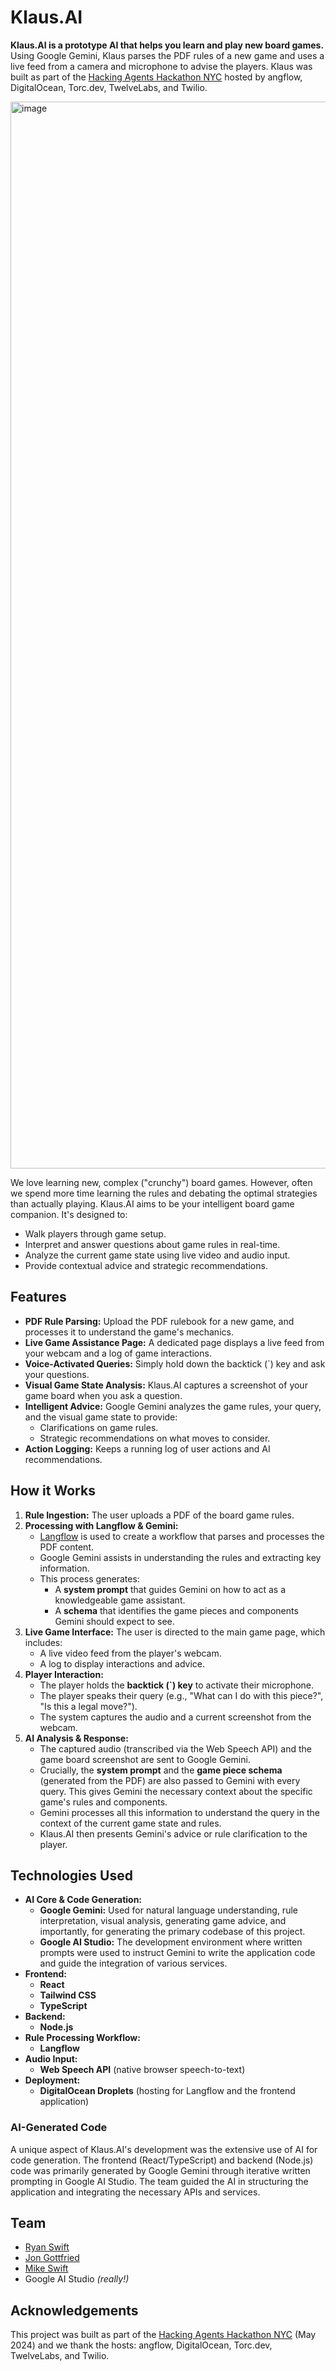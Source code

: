 # Klaus.AI

**Klaus.AI is a prototype AI that helps you learn and play new board games.** Using Google Gemini, Klaus parses the PDF rules of a new game and uses a live feed from a camera and microphone to advise the players. Klaus was built as part of the [Hacking Agents Hackathon NYC](https://lu.ma/hacking-agents-hackathon-nyc) hosted by angflow, DigitalOcean, Torc.dev, TwelveLabs, and Twilio.

<img width="1707" alt="image" src="https://github.com/user-attachments/assets/11304f3e-1364-4574-98aa-e81279673293" />

We love learning new, complex ("crunchy") board games. However, often we spend more time learning the rules and debating the optimal strategies than actually playing. Klaus.AI aims to be your intelligent board game companion. It's designed to:

* Walk players through game setup.
* Interpret and answer questions about game rules in real-time.
* Analyze the current game state using live video and audio input.
* Provide contextual advice and strategic recommendations.

## Features

* **PDF Rule Parsing:** Upload the PDF rulebook for a new game, and processes it to understand the game's mechanics.
* **Live Game Assistance Page:** A dedicated page displays a live feed from your webcam and a log of game interactions.
* **Voice-Activated Queries:** Simply hold down the backtick (\`) key and ask your questions.
* **Visual Game State Analysis:** Klaus.AI captures a screenshot of your game board when you ask a question.
* **Intelligent Advice:** Google Gemini analyzes the game rules, your query, and the visual game state to provide:
    * Clarifications on game rules.
    * Strategic recommendations on what moves to consider.
* **Action Logging:** Keeps a running log of user actions and AI recommendations.

## How it Works

1.  **Rule Ingestion:** The user uploads a PDF of the board game rules.
2.  **Processing with Langflow & Gemini:**
    * [Langflow](https://www.langflow.org/) is used to create a workflow that parses and processes the PDF content.
    * Google Gemini assists in understanding the rules and extracting key information.
    * This process generates:
        * A **system prompt** that guides Gemini on how to act as a knowledgeable game assistant.
        * A **schema** that identifies the game pieces and components Gemini should expect to see.
3.  **Live Game Interface:** The user is directed to the main game page, which includes:
    * A live video feed from the player's webcam.
    * A log to display interactions and advice.
4.  **Player Interaction:**
    * The player holds the **backtick (\`) key** to activate their microphone.
    * The player speaks their query (e.g., "What can I do with this piece?", "Is this a legal move?").
    * The system captures the audio and a current screenshot from the webcam.
5.  **AI Analysis & Response:**
    * The captured audio (transcribed via the Web Speech API) and the game board screenshot are sent to Google Gemini.
    * Crucially, the **system prompt** and the **game piece schema** (generated from the PDF) are also passed to Gemini with every query. This gives Gemini the necessary context about the specific game's rules and components.
    * Gemini processes all this information to understand the query in the context of the current game state and rules.
    * Klaus.AI then presents Gemini's advice or rule clarification to the player.

## Technologies Used

* **AI Core & Code Generation:**
    * **Google Gemini:** Used for natural language understanding, rule interpretation, visual analysis, generating game advice, and importantly, for generating the primary codebase of this project.
    * **Google AI Studio:** The development environment where written prompts were used to instruct Gemini to write the application code and guide the integration of various services.
* **Frontend:**
    * **React**
    * **Tailwind CSS**
    * **TypeScript**
* **Backend:**
    * **Node.js**
* **Rule Processing Workflow:**
    * **Langflow**
* **Audio Input:**
    * **Web Speech API** (native browser speech-to-text)
* **Deployment:**
    * **DigitalOcean Droplets** (hosting for Langflow and the frontend application)

### AI-Generated Code
A unique aspect of Klaus.AI's development was the extensive use of AI for code generation. The frontend (React/TypeScript) and backend (Node.js) code was primarily generated by Google Gemini through iterative written prompting in Google AI Studio. The team guided the AI in structuring the application and integrating the necessary APIs and services.

## Team

* [Ryan Swift](https://www.linkedin.com/in/thisisryanswift/)
* [Jon Gottfried](https://www.linkedin.com/in/jonmarkgo/)
* [Mike Swift](https://www.linkedin.com/in/theycallmeswift/)
* Google AI Studio _(really!)_

## Acknowledgements

This project was built as part of the [Hacking Agents Hackathon NYC](https://lu.ma/hacking-agents-hackathon-nyc) (May 2024) and we thank the hosts: angflow, DigitalOcean, Torc.dev, TwelveLabs, and Twilio.
